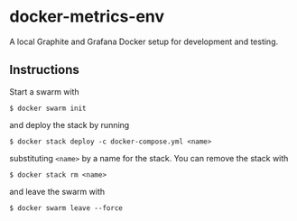 # docker-metrics-env

A local Graphite and Grafana Docker setup for development and testing.


## Instructions

Start a swarm with

    $ docker swarm init

and deploy the stack by running

    $ docker stack deploy -c docker-compose.yml <name>

substituting `<name>` by a name for the stack. You can remove the stack with

    $ docker stack rm <name>

and leave the swarm with

    $ docker swarm leave --force
